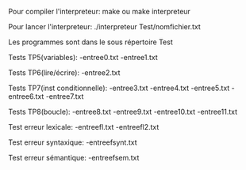Pour compiler l'interpreteur:
make
ou
make interpreteur


Pour lancer l'interpreteur:
./interpreteur Test/nomfichier.txt



Les programmes sont dans le sous répertoire Test

Tests TP5(variables):
-entree0.txt
-entree1.txt

Tests TP6(lire/écrire):
-entree2.txt

Tests TP7(inst conditionnelle):
-entree3.txt
-entree4.txt
-entree5.txt
-entree6.txt
-entree7.txt

Tests TP8(boucle):
-entree8.txt
-entree9.txt
-entree10.txt
-entree11.txt

Test erreur lexicale:
-entreefl.txt
-entreefl2.txt

Test erreur syntaxique:
-entreefsynt.txt

Test erreur sémantique:
-entreefsem.txt